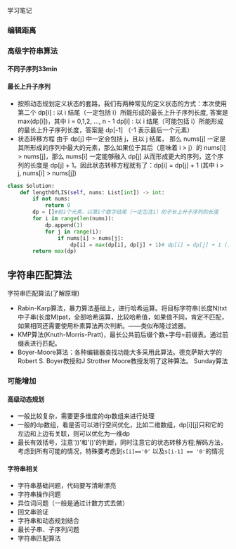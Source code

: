 学习笔记
### 编辑距离

### 高级字符串算法

#### 不同子序列33min
#### 最长上升子序列
* 按照动态规划定义状态的套路，我们有两种常见的定义状态的方式：本次使用第二个
dp[i] : 以 i 结尾（一定包括 i）所能形成的最长上升子序列长度, 答案是 max(dp[i])，其中 i = 0,1,2, ..., n - 1
dp[i] : 以 i 结尾（可能包括 i）所能形成的最长上升子序列长度，答案是 dp[-1] （-1 表示最后一个元素）
* 状态转移方程
由于 dp[j] 中一定会包括 j，且以 j 结尾， 那么 nums[j] 一定是其所形成的序列中最大的元素，那么如果位于其后（意味着 i > j）的 nums[i] > nums[j]，那么 nums[i] 一定能够融入 dp[j] 从而形成更大的序列，这个序列的长度是 dp[j] + 1。因此状态转移方程就有了：dp[i] = dp[j] + 1 (其中 i > j, nums[i] > nums[j])
```python
class Solution:
    def lengthOfLIS(self, nums: List[int]) -> int:
        if not nums:
            return 0
        dp = []#前i个元素，以第i个数字结尾（一定包含i）的子长上升子序列的长度
        for i in range(len(nums)):
            dp.append(1)
            for j in range(i):
                if nums[i] > nums[j]:
                    dp[i] = max(dp[i], dp[j] + 1)# dp[i] = dp[j] + 1 (其中 i > j, nums[i] > nums[j])
        return max(dp)
```
## 字符串匹配算法
字符串匹配算法(了解原理)

* Rabin-Karp算法，暴力算法基础上，进行哈希运算。将目标字符串(长度N)txt中子串(长度M)pat，全部哈希运算，比较哈希值，如果值不同，肯定不匹配，如果相同还需要使用朴素算法再次判断。——类似布隆过滤器。
* KMP算法(Knuth-Morris-Pratt)，最长公共前后缀个数+字母=前缀表。通过前缀表进行匹配。
* Boyer-Moore算法：各种编辑器查找功能大多采用此算法。德克萨斯大学的Robert S. Boyer教授和J Strother Moore教授发明了这种算法。
Sunday算法
### 可能增加
#### 高级动态规划

* 一般比较复杂，需要更多维度的dp数组来进行处理
* 一般的dp数组，看是否可以进行空间优化，比如二维数组，dp[i][j]只和它的左边和上边有关联，则可以优化为一维dp
* 最长有效括号，注意'))'和'()'的判断，同时注意它的状态转移方程;解码方法，考虑到所有可能的情况，特殊要考虑到```s[i]=='0'```
以及```s[i-1] == '0'```的情况


#### 字符串相关

* 字符串基础问题，代码要写清晰漂亮
* 字符串操作问题
* 异位词问题（一般是通过计数方式去做）
* 回文串验证
* 字符串和动态规划结合
* 最长子串、子序列问题
* 字符串匹配算法
